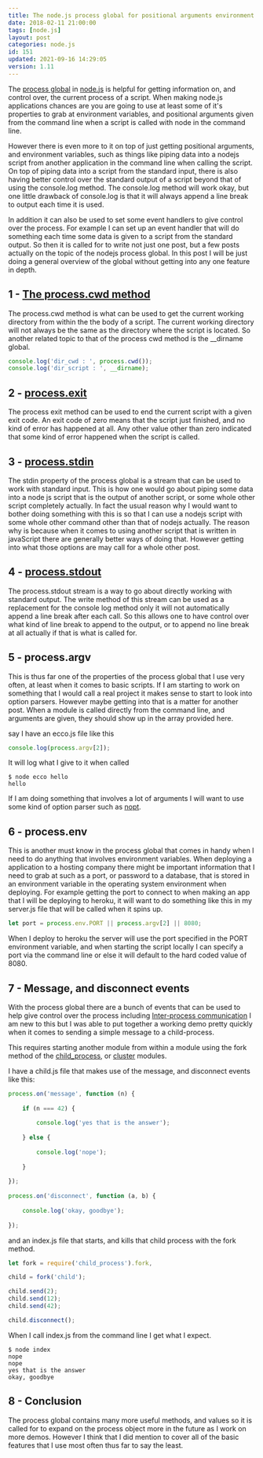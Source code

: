 ```yaml
---
title: The node.js process global for positional arguments environment variables and much more
date: 2018-02-11 21:00:00
tags: [node.js]
layout: post
categories: node.js
id: 151
updated: 2021-09-16 14:29:05
version: 1.11
---
```


The [process global](https://nodejs.org/dist/latest-v8.x/docs/api/process.html) in [node.js](https://nodejs.org/en/) is helpful for getting information on, and control over, the current process of a script. When making node.js applications chances are you are going to use at least some of it's properties to grab at environment variables, and positional arguments given from the command line when a script is called with node in the command line. 

However there is even more to it on top of just getting positional arguments, and environment variables, such as things like piping data into a nodejs script from another application in the command line when calling the script. On top of piping data into a script from the standard input, there is also having better control over the standard output of a script beyond that of using the console.log method. The console.log method will work okay, but one little drawback of console.log is that it will always append a line break to output each time it is used.

In addition it can also be used to set some event handlers to give control over the process. For example I can set up an event handler that will do something each time some data is given to a script from the standard output. So then it is called for to write not just one post, but a few posts actually on the topic of the nodejs process global. In this post I will be just doing a general overview of the global without getting into any one feature in depth.

<!-- more -->


## 1 - [The process.cwd method](/2021/03/17/nodejs-process-cwd/)

The process.cwd method is what can be used to get the current working directory from within the the body of a script. The current working directory will not always be the same as the directory where the script is located. So another related topic to that of the process cwd method is the \_\_dirname global.

```js
console.log('dir_cwd : ', process.cwd());
console.log('dir_script : ', __dirname);
```

## 2 - [process.exit](/2019/08/13/nodejs-process-exit/)

The process exit method can be used to end the current script with a given exit code. An exit code of zero means that the script just finished, and no kind of error has happened at all. Any other value other than zero indicated that some kind of error happened when the script is called.

## 3 - [process.stdin](/2019/07/09/nodejs-process-stdin/)

The stdin property of the process global is a stream that can be used to work with standard input. This is how one would go about piping some data into a node js script that is the output of another script, or some whole other script completely actually. In fact the usual reason why I would want to bother doing something with this is so that I can use a nodejs script with some whole other command other than that of nodejs actually. The reason why is because when it comes to using another script that is written in javaScript there are generally better ways of doing that. However getting into what those options are may call for a whole other post.

## 4 - [process.stdout](/2021/03/18/nodejs-process-stdout/)

The process.stdout stream is a way to go about directly working with standard output. The write method of this stream can be used as a replacement for the console log method only it will not automatically append a line break after each call. So this allows one to have control over what kind of line break to append to the output, or to append no line break at all actually if that is what is called for.

## 5 - process.argv

This is thus far one of the properties of the process global that I use very often, at least when it comes to basic scripts. If I am starting to work on something that I would call a real project it makes sense to start to look into option parsers. However maybe getting into that is a matter for another post. When a module is called directly from the command line, and arguments are given, they should show up in the array provided here.

say I have an ecco.js file like this
```js
console.log(process.argv[2]);
```

It will log what I give to it when called
```
$ node ecco hello
hello
```

If I am doing something that involves a lot of arguments I will want to use some kind of option parser such as [nopt](/2017/05/05/nodejs-nopt/).

## 6 - process.env

This is another must know in the process global that comes in handy when I need to do anything that involves environment variables. When deploying a application to a hosting company there might be important information that I need to grab at such as a port, or password to a database, that is stored in an environment variable in the operating system environment when deploying. For example getting the port to connect to when making an app that I will be deploying to heroku, it will want to do something like this in my server.js file that will be called when it spins up.

```js
let port = process.env.PORT || process.argv[2] || 8080;
```

When I deploy to heroku the server will use the port specified in the PORT environment variable, and when starting the script locally I can specify a port via the command line or else it will default to the hard coded value of 8080.

## 7 - Message, and disconnect events

With the process global there are a bunch of events that can be used to help give control over the process including [Inter-process communication](https://en.wikipedia.org/wiki/Inter-process_communication#Approaches) I am new to this but I was able to put together a working demo pretty quickly when it comes to sending a simple message to a child-process.

This requires starting another module from within a module using the fork method of the [child_process](/2018/02/04/nodejs-child-process/), or [cluster](/2018/01/18/nodejs-cluster/) modules.

I have a child.js file that makes use of the message, and disconnect events like this:

```js
process.on('message', function (n) {
 
    if (n === 42) {
 
        console.log('yes that is the answer');
 
    } else {
 
        console.log('nope');
 
    }
 
});
 
process.on('disconnect', function (a, b) {
 
    console.log('okay, goodbye');
 
});
```

and an index.js file that starts, and kills that child process with the fork method.

```js
let fork = require('child_process').fork,

child = fork('child');

child.send(2);
child.send(12);
child.send(42);

child.disconnect();
```

When I call index.js from the command line I get what I expect.

```
$ node index
nope
nope
yes that is the answer
okay, goodbye
```

## 8 - Conclusion

The process global contains many more useful methods, and values so it is called for to expand on the process object more in the future as I work on more demos. However I think that I did mention to cover all of the basic features that I use most often thus far to say the least.

